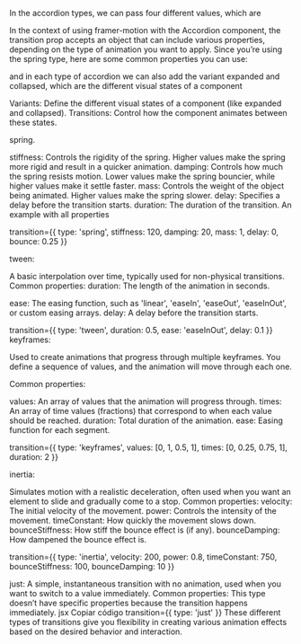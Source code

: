 In the accordion types, we can pass four different values, which are



In the context of using framer-motion with the Accordion component, the transition prop accepts an object that can include various properties, depending on the type of animation you want to apply. Since you’re using the spring type, here are some common properties you can use:

and in each type of accordion we can also add the variant expanded and collapsed, which are the different visual states of a component

Variants: Define the different visual states of a component (like expanded and collapsed).
Transitions: Control how the component animates between these states.



spring.

stiffness: Controls the rigidity of the spring. Higher values make the spring more rigid and result in a quicker animation.
damping: Controls how much the spring resists motion. Lower values make the spring bouncier, while higher values make it settle faster.
mass: Controls the weight of the object being animated. Higher values make the spring slower.
delay: Specifies a delay before the transition starts.
duration: The duration of the transition.
An example with all properties

transition={{
  type: 'spring',
  stiffness: 120,
  damping: 20,
  mass: 1,
  delay: 0,
  bounce: 0.25
}}

tween:

A basic interpolation over time, typically used for non-physical transitions.
Common properties:
duration: The length of the animation in seconds.

ease: The easing function, such as 'linear', 'easeIn', 'easeOut', 'easeInOut', or custom easing arrays.
delay: A delay before the transition starts.

transition={{
  type: 'tween',
  duration: 0.5,
  ease: 'easeInOut',
  delay: 0.1
}}
keyframes:

Used to create animations that progress through multiple keyframes. You define a sequence of values, and the animation will move through each one.

Common properties:

values: An array of values that the animation will progress through.
times: An array of time values (fractions) that correspond to when each value should be reached.
duration: Total duration of the animation.
ease: Easing function for each segment.

transition={{
  type: 'keyframes',
  values: [0, 1, 0.5, 1],
  times: [0, 0.25, 0.75, 1],
  duration: 2
}}



inertia:

Simulates motion with a realistic deceleration, often used when you want an element to slide and gradually come to a stop.
Common properties:
velocity: The initial velocity of the movement.
power: Controls the intensity of the movement.
timeConstant: How quickly the movement slows down.
bounceStiffness: How stiff the bounce effect is (if any).
bounceDamping: How dampened the bounce effect is.

transition={{
  type: 'inertia',
  velocity: 200,
  power: 0.8,
  timeConstant: 750,
  bounceStiffness: 100,
  bounceDamping: 10
}}


just:
A simple, instantaneous transition with no animation, used when you want to switch to a value immediately.
Common properties: This type doesn’t have specific properties because the transition happens immediately.
jsx
Copiar código
transition={{
  type: 'just'
}}
These different types of transitions give you flexibility in creating various animation effects based on the desired behavior and interaction.